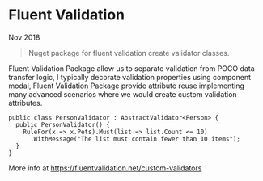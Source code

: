 # Fluent Validation

Nov 2018

> Nuget package for fluent validation create validator classes.

Fluent Validation Package allow us to separate validation from POCO data transfer logic, I typically decorate validation properties using component modal, Fluent Validation Package provide attribute reuse implementing many advanced scenarios where we would create custom validation attributes.  

```
public class PersonValidator : AbstractValidator<Person> {
  public PersonValidator() {
    RuleFor(x => x.Pets).Must(list => list.Count <= 10)
      .WithMessage("The list must contain fewer than 10 items");
  }
}
```

More info at https://fluentvalidation.net/custom-validators